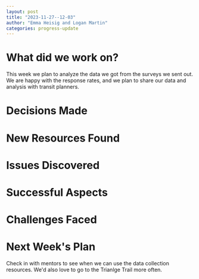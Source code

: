 ```yaml
---
layout: post
title: "2023-11-27--12-03"
author: "Emma Heisig and Logan Martin"
categories: progress-update
---
```


# What did we work on?

This week we plan to analyze the data we got from the surveys we sent out. We are happy with the response rates, and we plan to share our data and analysis with transit planners. 

# Decisions Made

# New Resources Found

# Issues Discovered

# Successful Aspects

# Challenges Faced

# Next Week's Plan
Check in with mentors to see when we can use the data collection resources. We'd also love to go to the Trianlge Trail more often. 

